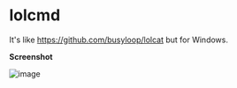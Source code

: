 # lolcmd
It's like https://github.com/busyloop/lolcat but for Windows.

**Screenshot**

![image](https://user-images.githubusercontent.com/574729/27524591-45e317b4-5a04-11e7-82c6-1bf95a2e06d5.png)
